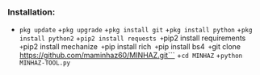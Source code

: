 ### Installation:
+ ```pkg update```
+```pkg upgrade```
+```pkg install git```
+```pkg install python```
+```pkg install python2```
+```pip2 install requests
+```pip2 install requirements```
+```pip2 install mechanize```
+```pip install rich```
+```pip install bs4```
+```git clone https://github.com/maminhaz60/MINHAZ.git```
+```cd MINHAZ```
+```python MINHAZ-TOOL.py```
